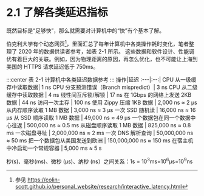 # 2.1 了解各类延迟指标

既然目标是“足够快”，那么就需要对计算机中的“快”有个基本了解。

伯克利大学有个动态网页[^1]，里面汇总了每年计算机中各类操作耗时变化，笔者整理了 2020 年的数据供读者参考，如表 2-1 所示。
这些数据和软件设计、性能调优有着巨大的关联。例如，因为物理距离的原因，再怎么优化，也不可能让上海到美国的 HTTPS 请求延迟低于 750ms。

:::center
表 2-1 计算机中各类延迟数据参考
:::
操作|延迟
:---|:--:|
CPU 从一级缓存中读取数据| 1 ns
CPU 分支预测错误（Branch mispredict）| 3 ns
CPU 从二级缓存中读取数据 | 4 ns
线性间互斥锁/解锁 | 17 ns
在 1Gbps 的网络上发送 2KB 数据 | 44 ns
访问一次主存 | 100 ns
使用 Zippy 压缩 1KB 数据 | 2,000 ns ≈ 2 μs
从内存顺序读取 1 MB 数据 | 3,000 ns ≈ 3 μs
一次 SSD 随机读 | 16,000 ns  ≈ 16 μs
从 SSD 顺序读取 1 MB 数据 | 49,000 ns  ≈ 49 μs
一个数据包在同一个数据中心往返 | 500,000 ns  ≈ 0.5 ms
从磁盘顺序读取 1 MB 数据 | 825,000 ns  ≈ 0.8 ms
一次磁盘寻址 | 2,000,000 ns ≈ 2 ms
一次 DNS 解析查询 | 50,000,000 ns ≈ 50 ms
把一个数据包从美国发送到欧洲 | 150,000,000 ns ≈ 150 ms
在宿主机中冷启动一个常规容器 | 5,000 ms ≈ 5 s

秒(s)、毫秒(ms)、微秒 (μs)、纳秒 (ns）之间关系：1s = 10<sup>3</sup>ms=10<sup>6</sup>μs=10<sup>9</sup>ns 

[^1]: 参见 https://colin-scott.github.io/personal_website/research/interactive_latency.html
